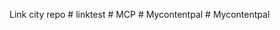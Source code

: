 Link city repo
#   l i n k t e s t  
 #   M C P  
 #   M y c o n t e n t p a l  
 #   M y c o n t e n t p a l  
 